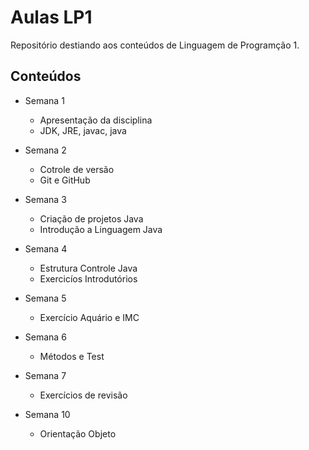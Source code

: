 # Aulas LP1

Repositório destiando aos conteúdos de Linguagem de Programção 1.

## Conteúdos

- Semana 1
    - Apresentação da disciplina 
    - JDK, JRE, javac, java

- Semana 2
    - Cotrole de versão 
    - Git e GitHub

- Semana 3
    - Criação de projetos Java
    - Introdução a Linguagem Java

- Semana 4
    - Estrutura Controle Java
    - Exercicíos Introdutórios

- Semana 5
    - Exercício Aquário e IMC

- Semana 6
    - Métodos e Test

- Semana 7
    - Exercícios de revisão

- Semana 10
    - Orientação Objeto